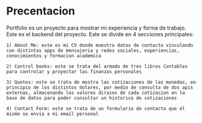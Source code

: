# Precentacion

Portfolio es un proyecto para mostrar mi experiencia y forma de trabajo. 
Este es el backend del proyecto. 
Este se divide en 4 secciones principales:

    1) About Me: este es mi CV donde muestro datos de contacto vinculando con distintas apps de mensajeria y redes sociales, experiencias, conocimientos y formacion academica

    2) Control books: este se trata del armado de tres libros Contables para controlar y proyectar las finanzas personales

    3) Quotes: este se trata de mostra las cotizaciones de las monedas, en principio de los distintos dolares, por medio de consulta de dos apis externas, almacenando los valores diraios de cada cotizacion en la base de datos para poder consultar un historico de cotizaciones 

    4) Contact Form: este se trata de un formulario de contacto que el mismo se envia a mi email personal

